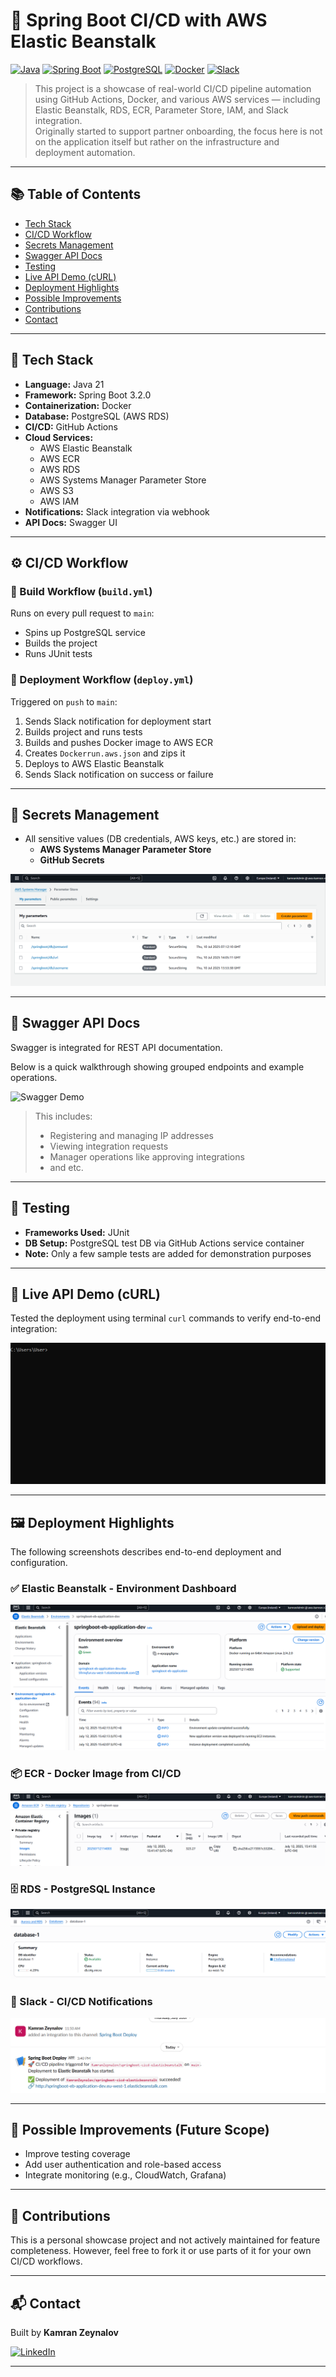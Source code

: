 # 🚀 Spring Boot CI/CD with AWS Elastic Beanstalk

[![Java](https://img.shields.io/badge/Java-21-blue.svg)](https://www.oracle.com/java/)
[![Spring Boot](https://img.shields.io/badge/Spring%20Boot-3.2.0-brightgreen)](https://spring.io/projects/spring-boot)
[![PostgreSQL](https://img.shields.io/badge/PostgreSQL-17-red)](https://www.postgresql.org/)
[![Docker](https://img.shields.io/badge/Docker-enabled-blue)](https://www.docker.com/)
[![Slack](https://img.shields.io/badge/Slack-Notifications-4A154B?logo=slack)](https://slack.com)

> This project is a showcase of real-world CI/CD pipeline automation using GitHub Actions, Docker, and various AWS services — including Elastic Beanstalk, RDS, ECR, Parameter Store, IAM, and Slack integration.  
> Originally started to support partner onboarding, the focus here is not on the application itself but rather on the infrastructure and deployment automation.

---

## 📚 Table of Contents

- [Tech Stack](#-tech-stack)
- [CI/CD Workflow](#️-cicd-workflow)
- [Secrets Management](#-secrets-management)
- [Swagger API Docs](#-swagger-api-docs)
- [Testing](#-testing)
- [Live API Demo (cURL)](#-live-api-demo-curl)
- [Deployment Highlights](#️-deployment-proof-screenshots)
- [Possible Improvements](#-possible-improvements-future-scope)
- [Contributions](#-contributions)
- [Contact](#-contact)


---

## 🧱 Tech Stack

- **Language:** Java 21
- **Framework:** Spring Boot 3.2.0
- **Containerization:** Docker
- **Database:** PostgreSQL (AWS RDS)
- **CI/CD:** GitHub Actions
- **Cloud Services:**
  - AWS Elastic Beanstalk
  - AWS ECR
  - AWS RDS
  - AWS Systems Manager Parameter Store
  - AWS S3
  - AWS IAM
- **Notifications:** Slack integration via webhook
- **API Docs:** Swagger UI

---

## ⚙️ CI/CD Workflow

### 🔁 Build Workflow (`build.yml`)
Runs on every pull request to `main`:
- Spins up PostgreSQL service
- Builds the project
- Runs JUnit tests

### 🚀 Deployment Workflow (`deploy.yml`)
Triggered on `push` to `main`:
1. Sends Slack notification for deployment start
2. Builds project and runs tests
3. Builds and pushes Docker image to AWS ECR
4. Creates `Dockerrun.aws.json` and zips it
5. Deploys to AWS Elastic Beanstalk
6. Sends Slack notification on success or failure

---


## 🔐 Secrets Management

- All sensitive values (DB credentials, AWS keys, etc.) are stored in:
  - **AWS Systems Manager Parameter Store**
  - **GitHub Secrets**

![Parameter Store Config](assets/aws-ssm-vars.PNG)

---

## 📖 Swagger API Docs

Swagger is integrated for REST API documentation.

Below is a quick walkthrough showing grouped endpoints and example operations.

![Swagger Demo](assets/swagger-demo.gif)

> This includes:
> - Registering and managing IP addresses
> - Viewing integration requests
> - Manager operations like approving integrations
> - and etc.

---

## 🧪 Testing

- **Frameworks Used:** JUnit
- **DB Setup:** PostgreSQL test DB via GitHub Actions service container
- **Note:** Only a few sample tests are added for demonstration purposes

---

## 🧪 Live API Demo (cURL)

Tested the deployment using terminal `curl` commands to verify end-to-end integration:

![Live API Demo](assets/live-demo.gif)

---


## 🖼️ Deployment Highlights

The following screenshots describes end-to-end deployment and configuration.

### ✅ Elastic Beanstalk - Environment Dashboard
![EB Environment](assets/aws-eb.PNG)

### 📦 ECR - Docker Image from CI/CD
![ECR Screenshot](assets/aws-ecr.PNG)

### 🗄️ RDS - PostgreSQL Instance
![RDS Screenshot](assets/aws-rds.PNG)

### 🔔 Slack - CI/CD Notifications
![Slack Screenshot](assets/slack-notification.PNG)


---

## 🧭 Possible Improvements (Future Scope)

- Improve testing coverage
- Add user authentication and role-based access
- Integrate monitoring (e.g., CloudWatch, Grafana)

---


## 🤝 Contributions

This is a personal showcase project and not actively maintained for feature completeness. However, feel free to fork it or use parts of it for your own CI/CD workflows.

---

## 📬 Contact

Built by **Kamran Zeynalov**  

[![LinkedIn](https://img.shields.io/badge/LinkedIn-blue?logo=linkedin&style=flat-square)](https://www.linkedin.com/in/zeynalov-kamran/)


---



